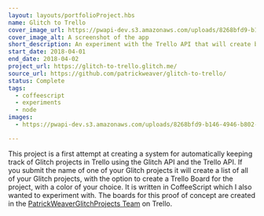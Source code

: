 ```yaml
---
layout: layouts/portfolioProject.hbs
name: Glitch to Trello
cover_image_url: https://pwapi-dev.s3.amazonaws.com/uploads/8268bfd9-b146-4946-b802-7b42100ec4d1
cover_image_alt: A screenshot of the app
short_description: An experiment with the Trello API that will create boards for your existing Glitch projects.
start_date: 2018-04-01
end_date: 2018-04-02
project_url: https://glitch-to-trello.glitch.me/
source_url: https://github.com/patrickweaver/glitch-to-trello/
status: Complete
tags:
  - coffeescript
  - experiments
  - node
images:
  - https://pwapi-dev.s3.amazonaws.com/uploads/8268bfd9-b146-4946-b802-7b42100ec4d1

---
```


This project is a first attempt at creating a system for automatically keeping track of Glitch projects in Trello using the Glitch API and the Trello API. If you submit the name of one of your Glitch projects it will create a list of all of your Glitch projects, with the option to create a Trello Board for the project, with a color of your choice. It is written in CoffeeScript which I also wanted to experiment with. The boards for this proof of concept are created in the [PatrickWeaverGlitchProjects Team](https://trello.com/patrickweaverglitch) on Trello.